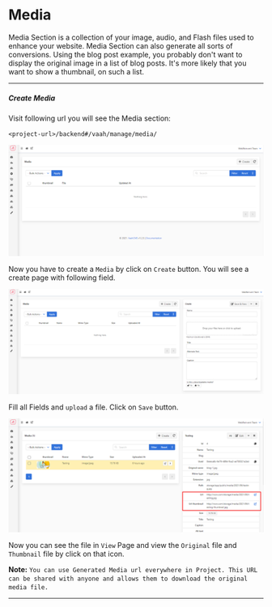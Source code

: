 # Media

Media Section is a collection of your image, audio, and Flash files used to enhance your website. Media Section can also generate all sorts of conversions. Using the blog post example, you probably don't want to display the original image in a list of blog posts. It's more likely that you want to show a thumbnail, on such a list.

------



##### Create Media

Visit following url you will see the Media section:

```
<project-url>/backend#/vaah/manage/media/
```

<img src="/images/media-1.png" alt="media1">


Now you have to create a `Media` by click on `Create` button. You will see a create page with following field.

<img src="/images/media-2.png" alt="media2">

Fill all Fields and `upload` a file. Click on `Save` button.

<img src="/images/media-3.png" alt="media3">

Now you can see the file in `View` Page and view the `Original` file and `Thumbnail` file by click on that icon.

**Note:** `You can use Generated Media url everywhere in Project. This URL can be shared with anyone and allows them to download the original media file.`

------


